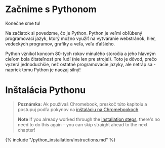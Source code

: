 # Začnime s Pythonom

Konečne sme tu!

Na začiatok si povedzme, čo je Python. Python je veľmi obľúbený programovací jazyk, ktorý možno využiť na vytváranie webstránok, hier, vedeckých programov, grafiky a veľa, veľa ďalšieho.

Python vznikol koncom 80-tych rokov minulého storočia a jeho hlavným cieľom bola čitateľnosť pre ľudí (nie len pre stroje!). Toto je dôvod, prečo vyzerá jednoduchšie, než ostatné programovacie jazyky, ale netráp sa - napriek tomu Python je naozaj silný!

# Inštalácia Pythonu

> **Poznámka:** Ak používaš Chromebook, preskoč túto kapitolu a postupuj podľa pokynov na [inštaláciu na Chromebookoch](../chromebook_setup/README.md).
> 
> **Note** If you already worked through the [installation steps](../installation/README.md), there's no need to do this again – you can skip straight ahead to the next chapter!

{% include "/python_installation/instructions.md" %}